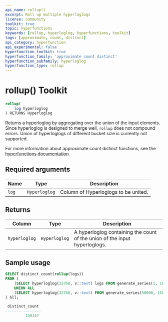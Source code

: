 ```yaml
---
api_name: rollup()
excerpt: Roll up multiple hyperloglogs
license: community
toolkit: true
topic: hyperfunctions
keywords: [rollup, hyperloglog, hyperfunctions, toolkit]
tags: [approximate, count, distinct]
api_category: hyperfunction
api_experimental: false
hyperfunction_toolkit: true
hyperfunction_family: 'approximate count distinct'
hyperfunction_subfamily: hyperloglog
hyperfunction_type: rollup
---
```


# rollup()  <tag type="toolkit">Toolkit</tag>

```SQL
rollup(
    log hyperloglog
) RETURNS Hyperloglog
```

Returns a hyperloglog by aggregating over the union of the input elements. Since hyperloglog is designed to merge well, `rollup`
does not compound errors. Union of hyperloglogs of different bucket size is currently not supported.

For more information about approximate count distinct functions, see the
[hyperfunctions documentation][hyperfunctions-approx-count-distincts].

## Required arguments

|Name| Type |Description|
|-|-|-|
|`log`|`Hyperloglog`|Column of Hyperloglogs to be united.|

## Returns

|Column|Type|Description|
|-|-|-|
|`hyperloglog`|`Hyperloglog`|A hyperloglog containing the count of the union of the input hyperloglogs.|


## Sample usage

```SQL
SELECT distinct_count(rollup(logs))
FROM (
    (SELECT hyperloglog(32768, v::text) logs FROM generate_series(1, 100000) v)
    UNION ALL
    (SELECT hyperloglog(32768, v::text) FROM generate_series(50000, 150000) v)
) hll;

 distinct_count 
----------------
         150147
```


[hyperfunctions-approx-count-distincts]: /timescaledb/:currentVersion:/how-to-guides/hyperfunctions/approx-count-distincts/
